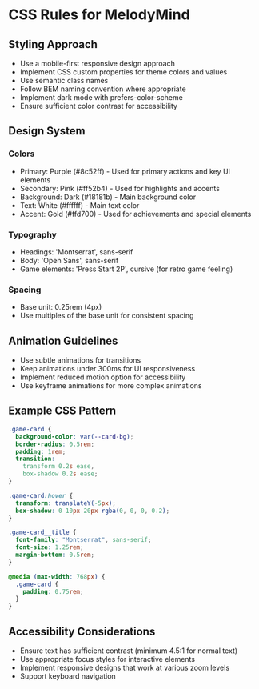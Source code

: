# CSS Rules for MelodyMind

## Styling Approach

- Use a mobile-first responsive design approach
- Implement CSS custom properties for theme colors and values
- Use semantic class names
- Follow BEM naming convention where appropriate
- Implement dark mode with prefers-color-scheme
- Ensure sufficient color contrast for accessibility

## Design System

### Colors

- Primary: Purple (#8c52ff) - Used for primary actions and key UI elements
- Secondary: Pink (#ff52b4) - Used for highlights and accents
- Background: Dark (#18181b) - Main background color
- Text: White (#ffffff) - Main text color
- Accent: Gold (#ffd700) - Used for achievements and special elements

### Typography

- Headings: 'Montserrat', sans-serif
- Body: 'Open Sans', sans-serif
- Game elements: 'Press Start 2P', cursive (for retro game feeling)

### Spacing

- Base unit: 0.25rem (4px)
- Use multiples of the base unit for consistent spacing

## Animation Guidelines

- Use subtle animations for transitions
- Keep animations under 300ms for UI responsiveness
- Implement reduced motion option for accessibility
- Use keyframe animations for more complex animations

## Example CSS Pattern

```css
.game-card {
  background-color: var(--card-bg);
  border-radius: 0.5rem;
  padding: 1rem;
  transition:
    transform 0.2s ease,
    box-shadow 0.2s ease;
}

.game-card:hover {
  transform: translateY(-5px);
  box-shadow: 0 10px 20px rgba(0, 0, 0, 0.2);
}

.game-card__title {
  font-family: "Montserrat", sans-serif;
  font-size: 1.25rem;
  margin-bottom: 0.5rem;
}

@media (max-width: 768px) {
  .game-card {
    padding: 0.75rem;
  }
}
```

## Accessibility Considerations

- Ensure text has sufficient contrast (minimum 4.5:1 for normal text)
- Use appropriate focus styles for interactive elements
- Implement responsive designs that work at various zoom levels
- Support keyboard navigation

